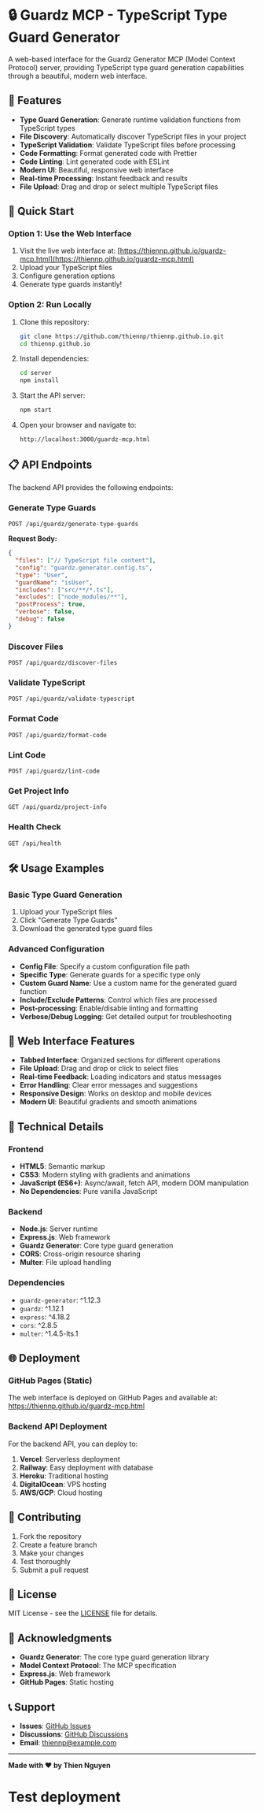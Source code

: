 # 🔒 Guardz MCP - TypeScript Type Guard Generator

A web-based interface for the Guardz Generator MCP (Model Context Protocol) server, providing TypeScript type guard generation capabilities through a beautiful, modern web interface.

## 🌟 Features

- **Type Guard Generation**: Generate runtime validation functions from TypeScript types
- **File Discovery**: Automatically discover TypeScript files in your project
- **TypeScript Validation**: Validate TypeScript files before processing
- **Code Formatting**: Format generated code with Prettier
- **Code Linting**: Lint generated code with ESLint
- **Modern UI**: Beautiful, responsive web interface
- **Real-time Processing**: Instant feedback and results
- **File Upload**: Drag and drop or select multiple TypeScript files

## 🚀 Quick Start

### Option 1: Use the Web Interface

1. Visit the live web interface at: [https://thiennp.github.io/guardz-mcp.html](https://thiennp.github.io/guardz-mcp.html)
2. Upload your TypeScript files
3. Configure generation options
4. Generate type guards instantly!

### Option 2: Run Locally

1. Clone this repository:
   ```bash
   git clone https://github.com/thiennp/thiennp.github.io.git
   cd thiennp.github.io
   ```

2. Install dependencies:
   ```bash
   cd server
   npm install
   ```

3. Start the API server:
   ```bash
   npm start
   ```

4. Open your browser and navigate to:
   ```
   http://localhost:3000/guardz-mcp.html
   ```

## 📋 API Endpoints

The backend API provides the following endpoints:

### Generate Type Guards
```
POST /api/guardz/generate-type-guards
```

**Request Body:**
```json
{
  "files": ["// TypeScript file content"],
  "config": "guardz.generator.config.ts",
  "type": "User",
  "guardName": "isUser",
  "includes": ["src/**/*.ts"],
  "excludes": ["node_modules/**"],
  "postProcess": true,
  "verbose": false,
  "debug": false
}
```

### Discover Files
```
POST /api/guardz/discover-files
```

### Validate TypeScript
```
POST /api/guardz/validate-typescript
```

### Format Code
```
POST /api/guardz/format-code
```

### Lint Code
```
POST /api/guardz/lint-code
```

### Get Project Info
```
GET /api/guardz/project-info
```

### Health Check
```
GET /api/health
```

## 🛠️ Usage Examples

### Basic Type Guard Generation

1. Upload your TypeScript files
2. Click "Generate Type Guards"
3. Download the generated type guard files

### Advanced Configuration

- **Config File**: Specify a custom configuration file path
- **Specific Type**: Generate guards for a specific type only
- **Custom Guard Name**: Use a custom name for the generated guard function
- **Include/Exclude Patterns**: Control which files are processed
- **Post-processing**: Enable/disable linting and formatting
- **Verbose/Debug Logging**: Get detailed output for troubleshooting

## 🎨 Web Interface Features

- **Tabbed Interface**: Organized sections for different operations
- **File Upload**: Drag and drop or click to select files
- **Real-time Feedback**: Loading indicators and status messages
- **Error Handling**: Clear error messages and suggestions
- **Responsive Design**: Works on desktop and mobile devices
- **Modern UI**: Beautiful gradients and smooth animations

## 🔧 Technical Details

### Frontend
- **HTML5**: Semantic markup
- **CSS3**: Modern styling with gradients and animations
- **JavaScript (ES6+)**: Async/await, fetch API, modern DOM manipulation
- **No Dependencies**: Pure vanilla JavaScript

### Backend
- **Node.js**: Server runtime
- **Express.js**: Web framework
- **Guardz Generator**: Core type guard generation
- **CORS**: Cross-origin resource sharing
- **Multer**: File upload handling

### Dependencies
- `guardz-generator`: ^1.12.3
- `guardz`: ^1.12.1
- `express`: ^4.18.2
- `cors`: ^2.8.5
- `multer`: ^1.4.5-lts.1

## 🌐 Deployment

### GitHub Pages (Static)
The web interface is deployed on GitHub Pages and available at:
https://thiennp.github.io/guardz-mcp.html

### Backend API Deployment
For the backend API, you can deploy to:

1. **Vercel**: Serverless deployment
2. **Railway**: Easy deployment with database
3. **Heroku**: Traditional hosting
4. **DigitalOcean**: VPS hosting
5. **AWS/GCP**: Cloud hosting

## 🤝 Contributing

1. Fork the repository
2. Create a feature branch
3. Make your changes
4. Test thoroughly
5. Submit a pull request

## 📄 License

MIT License - see the [LICENSE](LICENSE) file for details.

## 🙏 Acknowledgments

- **Guardz Generator**: The core type guard generation library
- **Model Context Protocol**: The MCP specification
- **Express.js**: Web framework
- **GitHub Pages**: Static hosting

## 📞 Support

- **Issues**: [GitHub Issues](https://github.com/thiennp/thiennp.github.io/issues)
- **Discussions**: [GitHub Discussions](https://github.com/thiennp/thiennp.github.io/discussions)
- **Email**: thiennp@example.com

---

**Made with ❤️ by Thien Nguyen**
# Test deployment
